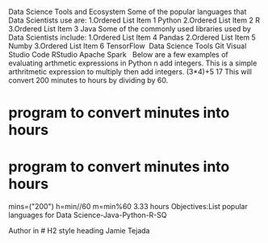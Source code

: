 
Data Science Tools and Ecosystem
Some of the popular languages that Data Scientists use are:
1.Ordered List Item 1 Python
2.Ordered List Item 2 R
3.Ordered List Item 3 Java
Some of the commonly used libraries used by Data Scientists include:
1.Ordered List Item 4 Pandas
2.Ordered List Item 5 Numby
3.Ordered List Item 6 TensorFlow
​
Data Science Tools
Git
Visual Studio Code
RStudio
Apache Spark
​
​
Below are a few examples of evaluating arthmetic expressions in Python
n add integers.
This is a simple arthritmetic expression to multiply then add integers.
(3*4)+5
17
This will convert 200 minutes to hours by dividing by 60.
# program to convert minutes into hours
# program to convert minutes into hours
mins=("200")
h=min//60
m=min%60
3.33 hours
Objectives:List popular languages for Data Science-Java-Python-R-SQ

Author in # H2 style heading
Jamie Tejada





